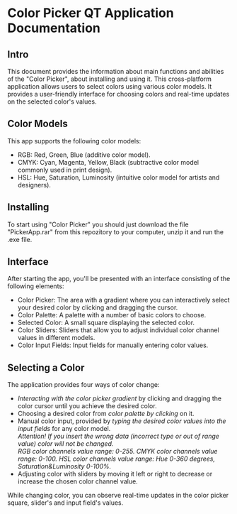 # Color Picker QT Application Documentation
## Intro
This document provides the information about main functions and abilities of the "Color Picker", about installing and using it. This cross-platform application allows users to select colors using various color models. It provides a user-friendly interface for choosing colors and real-time updates on the selected color's values.
## Color Models
This app supports the following color models:

- RGB: Red, Green, Blue (additive color model).
- CMYK: Cyan, Magenta, Yellow, Black (subtractive color model commonly used in print design).
- HSL: Hue, Saturation, Luminosity (intuitive color model for artists and designers).

## Installing
To start using "Color Picker" you should just download the file "PickerApp.rar" from this repozitory to your computer, unzip it and run the .exe file.
## Interface
After starting the app, you'll be presented with an interface consisting of the following elements:

- Color Picker: The area with a gradient where you can interactively select your desired color by clicking and dragging the cursor.
- Color Palette: A palette with a number of basic colors to choose.
- Selected Color: A small square displaying the selected color.
- Color Sliders: Sliders that allow you to adjust individual color channel values in different models.
- Color Input Fields: Input fields for manually entering color values.
## Selecting a Color
The application provides four ways of color change:
- *Interacting with the color picker gradient* by clicking and dragging the color cursor until you achieve the desired color.
- Choosing a desired color from *color palette by clicking* on it.
- Manual color input, provided by *typing the desired color values into the input fields* for any color model.\
  *Attention! If you insert the wrong data (incorrect type or out of range value) color will not be changed.\
  RGB color channels value range: 0-255. CMYK color channels value range: 0-100. HSL color channels value range: Hue 0-360 degrees, Saturation&Luminosity 0-100%.*
- Adjusting color with sliders by moving it left or right to decrease or increase the chosen color channel value.

While changing color, you can observe real-time updates in the color picker square, slider's and input field's values.
  
 
